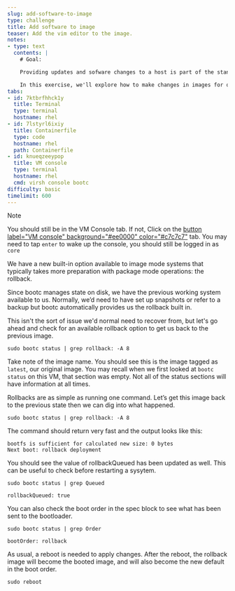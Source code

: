 ```yaml
---
slug: add-software-to-image
type: challenge
title: Add software to image
teaser: Add the vim editor to the image.
notes:
- type: text
  contents: |
    # Goal:

    Providing updates and sofware changes to a host is part of the standard life cycle. It can be even more common during the design part of our standar operating environments. This process is where image mode hosts deviate the most from typical package based hosts.

    In this exercise, we'll explore how to make changes in images for our hosts to use.
tabs:
- id: 7ktbrfhhck1y
  title: Terminal
  type: terminal
  hostname: rhel
- id: 7lstyrl6ixiy
  title: Containerfile
  type: code
  hostname: rhel
  path: Containerfile
- id: knueqzeeypop
  title: VM console
  type: terminal
  hostname: rhel
  cmd: virsh console bootc
difficulty: basic
timelimit: 600
---
```

> [!NOTE]
> You should still be in the VM Console tab. If not,
> Click on the [button label="VM console" background="#ee0000" color="#c7c7c7"](tab-2) tab.
> You may need to tap `enter` to wake up the console, you should still be logged in as `core`

We have a new built-in option available to image mode systems that typically takes more preparation with package mode operations: the rollback.

Since bootc manages state on disk, we have the previous working system available to us. Normally, we’d need to have set up snapshots or refer to a backup but bootc automatically provides us the rollback built in.

This isn't the sort of issue we'd normal need to recover from, but let's go ahead and check for an available rollback option to get us back to the previous image.

```bash,run
sudo bootc status | grep rollback: -A 8
```

Take note of the image name. You should see this is the image tagged as `latest`, our original image. You may recall when we first looked at `bootc status` on this VM, that section was empty. Not all of the status sections will have information at all times.

Rollbacks are as simple as running one command. Let’s get this image back to the previous state then we can dig into what happened.
```bash,run
sudo bootc status | grep rollback: -A 8
```

The command should return very fast and the output looks like this:
````
bootfs is sufficient for calculated new size: 0 bytes
Next boot: rollback deployment
````

You should see the value of rollbackQueued has been updated as well. This can be useful to check before restarting a sysytem.
```bash,run
sudo bootc status | grep Queued
```

````
rollbackQueued: true
````

You can also check the boot order in the spec block to see what has been sent to the bootloader.
```bash,run
sudo bootc status | grep Order
```

````
bootOrder: rollback
````

As usual, a reboot is needed to apply changes. After the reboot, the rollback image will become the booted image, and will also become the new default in the boot order.
```bash,run
sudo reboot
```